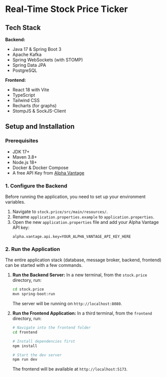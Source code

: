 # Real-Time Stock Price Ticker

## Tech Stack

**Backend:**
* Java 17 & Spring Boot 3
* Apache Kafka
* Spring WebSockets (with STOMP)
* Spring Data JPA
* PostgreSQL

**Frontend:**
* React 18 with Vite
* TypeScript
* Tailwind CSS
* Recharts (for graphs)
* StompJS & SockJS-Client


## Setup and Installation

### Prerequisites

* JDK 17+
* Maven 3.8+
* Node.js 18+
* Docker & Docker Compose
* A free API Key from [Alpha Vantage](https://www.alphavantage.co/support/#api-key)

### 1. Configure the Backend

Before running the application, you need to set up your environment variables.

1.  Navigate to `stock.price/src/main/resources/`.
2.  Rename `application.properties.example` to `application.properties`.
3.  Open the new `application.properties` file and add your Alpha Vantage API key:
    ```properties
    alpha.vantage.api.key=YOUR_ALPHA_VANTAGE_API_KEY_HERE
    ```

### 2. Run the Application

The entire application stack (database, message broker, backend, frontend) can be started with a few commands.

1.  **Run the Backend Server:**
    In a new terminal, from the `stock.price` directory, run:
    ```bash
    cd stock.price
    mvn spring-boot:run
    ```
    The server will be running on `http://localhost:8080`.

2.  **Run the Frontend Application:**
    In a third terminal, from the `frontend` directory, run:
    ```bash
    # Navigate into the frontend folder
    cd frontend

    # Install dependencies first
    npm install

    # Start the dev server
    npm run dev
    ```
    The frontend will be available at `http://localhost:5173`.
